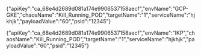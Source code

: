 {"apiKey":"ca_68e4d2689d081a174e9906537158aecf","envName":"GCP-GKE","chaosName":"Kill_Running_POD","targetName":"1","serviceName":"hjkhjk","payloadValue":"60","psid":"12345"}

{"apiKey":"ca_68e4d2689d081a174e9906537158aecf","envName":"IKP","chaosName":"Kill_Running_POD","targetName":"1","serviceName":"hjkhjk","payloadValue":"60","psid":"12345"}
